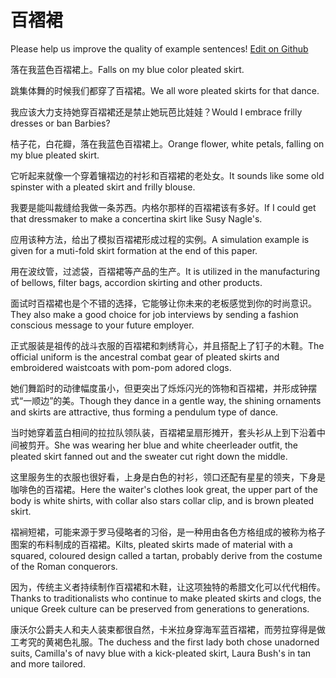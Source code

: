 # 百褶裙

Please help us improve the quality of example sentences! [Edit on Github](https://github.com/jiyushe/jiyu-example-sentence-source/blob/main/chinese/baizhequn.md)

<p><span class="chinese">落在我蓝色百褶裙上。</span><span class="english">Falls on my blue color pleated skirt.</span></p>

<p><span class="chinese">跳集体舞的时候我们都穿了百褶裙。</span><span class="english">We all wore pleated skirts for that dance.</span></p>

<p><span class="chinese">我应该大力支持她穿百褶裙还是禁止她玩芭比娃娃？</span><span class="english">Would I embrace frilly dresses or ban Barbies?</span></p>

<p><span class="chinese">桔子花，白花瓣，落在我蓝色百褶裙上。</span><span class="english">Orange flower, white petals, falling on my blue pleated skirt.</span></p>

<p><span class="chinese">它听起来就像一个穿着镶褶边的衬衫和百褶裙的老处女。</span><span class="english">It sounds like some old spinster with a pleated skirt and frilly blouse.</span></p>

<p><span class="chinese">我要是能叫裁缝给我做一条苏西。内格尔那样的百褶裙该有多好。</span><span class="english">If I could get that dressmaker to make a concertina skirt like Susy Nagle's.</span></p>

<p><span class="chinese">应用该种方法，给出了模拟百褶裙形成过程的实例。</span><span class="english">A simulation example is given for a muti-fold skirt formation at the end of this paper.</span></p>

<p><span class="chinese">用在波纹管，过滤袋，百褶裙等产品的生产。</span><span class="english">It is utilized in the manufacturing of bellows, filter bags, accordion skirting and other products.</span></p>

<p><span class="chinese">面试时百褶裙也是个不错的选择，它能够让你未来的老板感觉到你的时尚意识。</span><span class="english">They also make a good choice for job interviews by sending a fashion conscious message to your future employer.</span></p>

<p><span class="chinese">正式服装是祖传的战斗衣服的百褶裙和刺绣背心，并且搭配上了钉子的木鞋。</span><span class="english">The official uniform is the ancestral combat gear of pleated skirts and embroidered waistcoats with pom-pom adored clogs.</span></p>

<p><span class="chinese">她们舞蹈时的动律幅度虽小，但更突出了烁烁闪光的饰物和百褶裙，并形成钟摆式“一顺边”的美。</span><span class="english">Though they dance in a gentle way, the shining ornaments and skirts are attractive, thus forming a pendulum type of dance.</span></p>

<p><span class="chinese">当时她穿着蓝白相间的拉拉队领队装，百褶裙呈扇形摊开，套头衫从上到下沿着中间被剪开。</span><span class="english">She was wearing her blue and white cheerleader outfit, the pleated skirt fanned out and the sweater cut right down the middle.</span></p>

<p><span class="chinese">这里服务生的衣服也很好看，上身是白色的衬衫，领口还配有星星的领夹，下身是咖啡色的百褶裙。</span><span class="english">Here the waiter's clothes look great, the upper part of the body is white shirts, with collar also stars collar clip, and is brown pleated skirt.</span></p>

<p><span class="chinese">褶裥短裙，可能来源于罗马侵略者的习俗，是一种用由各色方格组成的被称为格子图案的布料制成的百褶裙。</span><span class="english">Kilts, pleated skirts made of material with a squared, coloured design called a tartan, probably derive from the costume of the Roman conquerors.</span></p>

<p><span class="chinese">因为，传统主义者持续制作百褶裙和木鞋，让这项独特的希腊文化可以代代相传。</span><span class="english">Thanks to traditionalists who continue to make pleated skirts and clogs, the unique Greek culture can be preserved from generations to generations.</span></p>

<p><span class="chinese">康沃尔公爵夫人和夫人装束都很自然，卡米拉身穿海军蓝百褶裙，而劳拉穿得是做工考究的黄褐色礼服。</span><span class="english">The duchess and the first lady both chose unadorned suits, Camilla's of navy blue with a kick-pleated skirt, Laura Bush's in tan and more tailored.</span></p>

